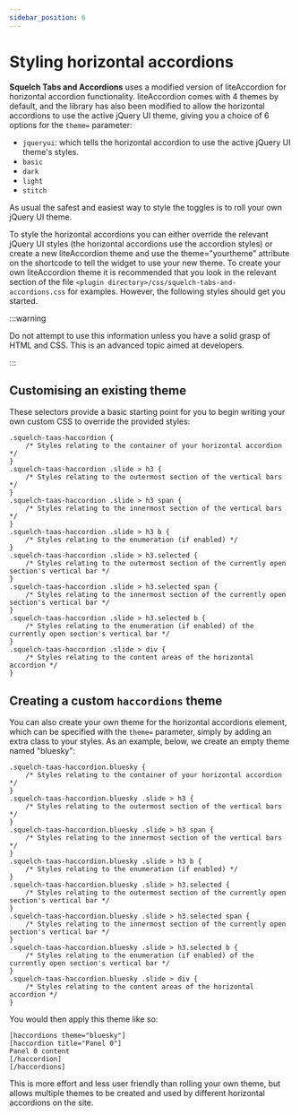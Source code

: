 ```yaml
---
sidebar_position: 6
---
```


# Styling horizontal accordions

**Squelch Tabs and Accordions** uses a modified version of liteAccordion for horizontal accordion functionality. liteAccordion comes with 4 themes by default, and the library has also been modified to allow the horizontal accordions to use the active jQuery UI theme, giving you a choice of 6 options for the `theme=` parameter:

* `jqueryui`: which tells the horizontal accordion to use the active jQuery UI theme's styles.
* `basic`
* `dark`
* `light`
* `stitch`

As usual the safest and easiest way to style the toggles is to roll your own jQuery UI theme.

To style the horizontal accordions you can either override the relevant jQuery UI styles (the horizontal accordions use the accordion styles) or create a new liteAccordion theme and use the theme="yourtheme" attribute on the shortcode to tell the widget to use your new theme. To create your own liteAccordion theme it is recommended that you look in the relevant section of the file `<plugin directory>/css/squelch-tabs-and-accordions.css` for examples. However, the following styles should get you started.

:::warning

Do not attempt to use this information unless you have a solid grasp of HTML and CSS. This is an advanced topic aimed at developers.

:::

## Customising an existing theme

These selectors provide a basic starting point for you to begin writing your own custom CSS to override the provided styles:

```
.squelch-taas-haccordion {
    /* Styles relating to the container of your horizontal accordion */
}
.squelch-taas-haccordion .slide > h3 {
    /* Styles relating to the outermost section of the vertical bars */
}
.squelch-taas-haccordion .slide > h3 span {
    /* Styles relating to the innermost section of the vertical bars */
}
.squelch-taas-haccordion .slide > h3 b {
    /* Styles relating to the enumeration (if enabled) */
}
.squelch-taas-haccordion .slide > h3.selected {
    /* Styles relating to the outermost section of the currently open section's vertical bar */
}
.squelch-taas-haccordion .slide > h3.selected span {
    /* Styles relating to the innermost section of the currently open section's vertical bar */
}
.squelch-taas-haccordion .slide > h3.selected b {
    /* Styles relating to the enumeration (if enabled) of the currently open section's vertical bar */
}
.squelch-taas-haccordion .slide > div {
    /* Styles relating to the content areas of the horizontal accordion */
}
```

## Creating a custom `haccordions` theme

You can also create your own theme for the horizontal accordions element, which can be specified with the `theme=` parameter, simply by adding an extra class to your styles. As an example, below, we create an empty theme named "bluesky":

```
.squelch-taas-haccordion.bluesky {
    /* Styles relating to the container of your horizontal accordion */
}
.squelch-taas-haccordion.bluesky .slide > h3 {
    /* Styles relating to the outermost section of the vertical bars */
}
.squelch-taas-haccordion.bluesky .slide > h3 span {
    /* Styles relating to the innermost section of the vertical bars */
}
.squelch-taas-haccordion.bluesky .slide > h3 b {
    /* Styles relating to the enumeration (if enabled) */
}
.squelch-taas-haccordion.bluesky .slide > h3.selected {
    /* Styles relating to the outermost section of the currently open section's vertical bar */
}
.squelch-taas-haccordion.bluesky .slide > h3.selected span {
    /* Styles relating to the innermost section of the currently open section's vertical bar */
}
.squelch-taas-haccordion.bluesky .slide > h3.selected b {
    /* Styles relating to the enumeration (if enabled) of the currently open section's vertical bar */
}
.squelch-taas-haccordion.bluesky .slide > div {
    /* Styles relating to the content areas of the horizontal accordion */
}
```

You would then apply this theme like so:

```
[haccordions theme="bluesky"]
[haccordion title="Panel 0"]
Panel 0 content
[/haccordion]
[/haccordions]
```

This is more effort and less user friendly than rolling your own theme, but allows multiple themes to be created and used by different horizontal accordions on the site.

